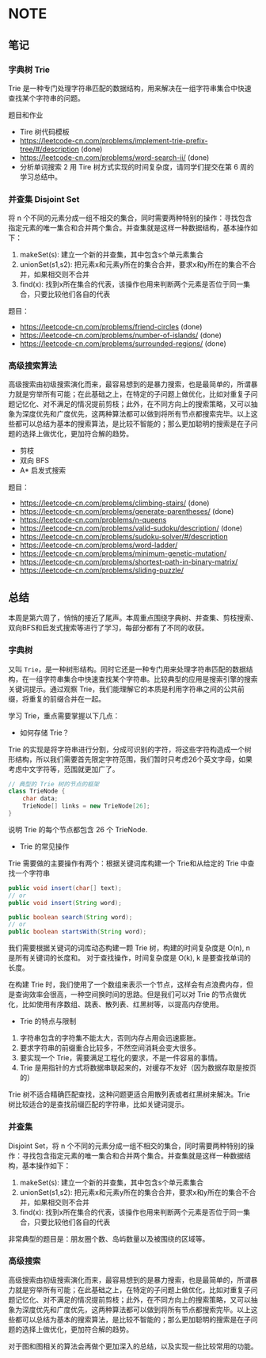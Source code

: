# NOTE

## 笔记

### 字典树 Trie

Trie 是一种专门处理字符串匹配的数据结构，用来解决在一组字符串集合中快速查找某个字符串的问题。

题目和作业

- Tire 树代码模板
- <https://leetcode-cn.com/problems/implement-trie-prefix-tree/#/description> (done)
- <https://leetcode-cn.com/problems/word-search-ii/> (done)
- 分析单词搜索 2 用 Tire 树方式实现的时间复杂度，请同学们提交在第 6 周的学习总结中。

### 并查集 Disjoint Set

将 n 个不同的元素分成一组不相交的集合，同时需要两种特别的操作：寻找包含指定元素的唯一集合和合并两个集合。并查集就是这样一种数据结构，基本操作如下：

1. makeSet(s): 建立一个新的并查集，其中包含s个单元素集合
2. unionSet(s1,s2): 把元素x和元素y所在的集合合并，要求x和y所在的集合不合并，如果相交则不合并
3. find(x): 找到x所在集合的代表，该操作也用来判断两个元素是否位于同一集合，只要比较他们各自的代表

题目：

- <https://leetcode-cn.com/problems/friend-circles>  (done)
- <https://leetcode-cn.com/problems/number-of-islands/> (done)
- <https://leetcode-cn.com/problems/surrounded-regions/> (done)

### 高级搜索算法

高级搜索由初级搜索演化而来，最容易想到的是暴力搜索，也是最简单的，所谓暴力就是穷举所有可能；在此基础之上，在特定的子问题上做优化，比如对重复子问题记忆化、对不满足的情况提前剪枝；此外，在不同方向上的搜索策略，又可以抽象为深度优先和广度优先，这两种算法都可以做到将所有节点都搜索完毕。以上这些都可以总结为基本的搜索算法，是比较不智能的；那么更加聪明的搜索是在子问题的选择上做优化，更加符合解的趋势。

- 剪枝
- 双向 BFS
- A* 启发式搜索

题目：

- <https://leetcode-cn.com/problems/climbing-stairs/>  (done)
- <https://leetcode-cn.com/problems/generate-parentheses/>  (done)
- <https://leetcode-cn.com/problems/n-queens>
- <https://leetcode-cn.com/problems/valid-sudoku/description/>  (done)
- <https://leetcode-cn.com/problems/sudoku-solver/#/description>
- <https://leetcode-cn.com/problems/word-ladder/>
- <https://leetcode-cn.com/problems/minimum-genetic-mutation/>
- <https://leetcode-cn.com/problems/shortest-path-in-binary-matrix/>
- <https://leetcode-cn.com/problems/sliding-puzzle/>

## 总结

本周是第六周了，悄悄的接近了尾声。本周重点围绕字典树、并查集、剪枝搜索、双向BFS和启发式搜索等进行了学习，每部分都有了不同的收获。

### 字典树

又叫 `Trie`，是一种树形结构。同时它还是一种专门用来处理字符串匹配的数据结构，在一组字符串集合中快速查找某个字符串。比较典型的应用是搜索引擎的搜索关键词提示。通过观察 Trie，我们能理解它的本质是利用字符串之间的公共前缀，将重复的前缀合并在一起。

学习 Trie，重点需要掌握以下几点：

- 如何存储 Trie？

Trie 的实现是将字符串进行分割，分成可识别的字符，将这些字符构造成一个树形结构，所以我们需要首先限定字符范围，我们暂时只考虑26个英文字母，如果考虑中文字符等，范围就更加广了。

```java
// 典型的 Trie 树的节点的框架
class TrieNode {
    char data;
    TrieNode[] links = new TrieNode[26];
}
```

说明 Trie 的每个节点都包含 26 个 TrieNode.

- Trie 的常见操作

Trie 需要做的主要操作有两个：根据关键词库构建一个 Trie和从给定的 Trie 中查找一个字符串

```java
public void insert(char[] text);
// or
public void insert(String word);

public boolean search(String word);
// or
public boolean startsWith(String word);
```

我们需要根据关键词的词库动态构建一颗 Trie 树，构建的时间复杂度是 O(n), n 是所有关键词的长度和。
对于查找操作，时间复杂度是 O(k), k 是要查找单词的长度。

在构建 Trie 时，我们使用了一个数组来表示一个节点，这样会有点浪费内存，但是查询效率会很高，一种空间换时间的思路。但是我们可以对 Trie 的节点做优化，比如使用有序数组、跳表、散列表、红黑树等，以提高内存使用。

- Trie 的特点与限制

1. 字符串包含的字符集不能太大，否则内存占用会迅速膨胀。
2. 要求字符串的前缀重合比较多，不然空间消耗会变大很多。
3. 要实现一个 Trie，需要满足工程化的要求，不是一件容易的事情。
4. Trie 是用指针的方式将数据串联起来的，对缓存不友好（因为数据存取是按页的）

Trie 树不适合精确匹配查找，这种问题更适合用散列表或者红黑树来解决。Trie 树比较适合的是查找前缀匹配的字符串，比如关键词提示。

### 并查集

Disjoint Set，将 n 个不同的元素分成一组不相交的集合，同时需要两种特别的操作：寻找包含指定元素的唯一集合和合并两个集合。并查集就是这样一种数据结构，基本操作如下：

1. makeSet(s): 建立一个新的并查集，其中包含s个单元素集合
2. unionSet(s1,s2): 把元素x和元素y所在的集合合并，要求x和y所在的集合不合并，如果相交则不合并
3. find(x): 找到x所在集合的代表，该操作也用来判断两个元素是否位于同一集合，只要比较他们各自的代表

非常典型的题目是：朋友圈个数、岛屿数量以及被围绕的区域等。

### 高级搜索

高级搜索由初级搜索演化而来，最容易想到的是暴力搜索，也是最简单的，所谓暴力就是穷举所有可能；在此基础之上，在特定的子问题上做优化，比如对重复子问题记忆化、对不满足的情况提前剪枝；此外，在不同方向上的搜索策略，又可以抽象为深度优先和广度优先，这两种算法都可以做到将所有节点都搜索完毕。以上这些都可以总结为基本的搜索算法，是比较不智能的；那么更加聪明的搜索是在子问题的选择上做优化，更加符合解的趋势。

对于图和图相关的算法会再做个更加深入的总结，以及实现一些比较常用的功能。

